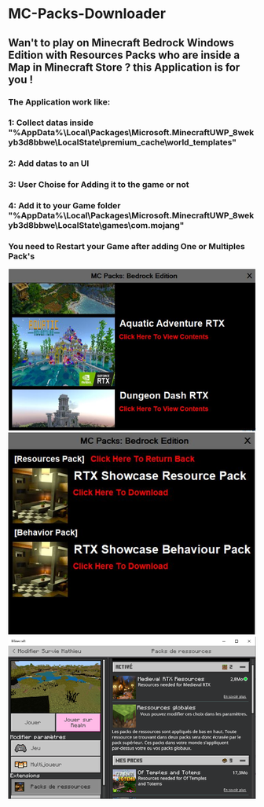 # MC-Packs-Downloader

<h2>Wan't to play on Minecraft Bedrock Windows Edition with Resources Packs who are inside a Map in Minecraft Store ? this Application is for you !</h2>

<h3>The Application work like:</h3>
<h3>1: Collect datas inside "%AppData%\Local\Packages\Microsoft.MinecraftUWP_8wekyb3d8bbwe\LocalState\premium_cache\world_templates"</h3>
<h3>2: Add datas to an UI</h3>
<h3>3: User Choise for Adding it to the game or not</h3>
<h3>4: Add it to your Game folder "%AppData%\Local\Packages\Microsoft.MinecraftUWP_8wekyb3d8bbwe\LocalState\games\com.mojang"</h3>

<h3>You need to Restart your Game after adding One or Multiples Pack's</h3>

![](https://github.com/AmlostudioDev/MC-Packs-Downloader/blob/main/Preview/McPacksImage1.JPG?raw=true)
![](https://github.com/AmlostudioDev/MC-Packs-Downloader/blob/main/Preview/McPacksImage2.JPG?raw=true)
![](https://github.com/AmlostudioDev/MC-Packs-Downloader/blob/main/Preview/McPacksImage3.PNG?raw=true)
